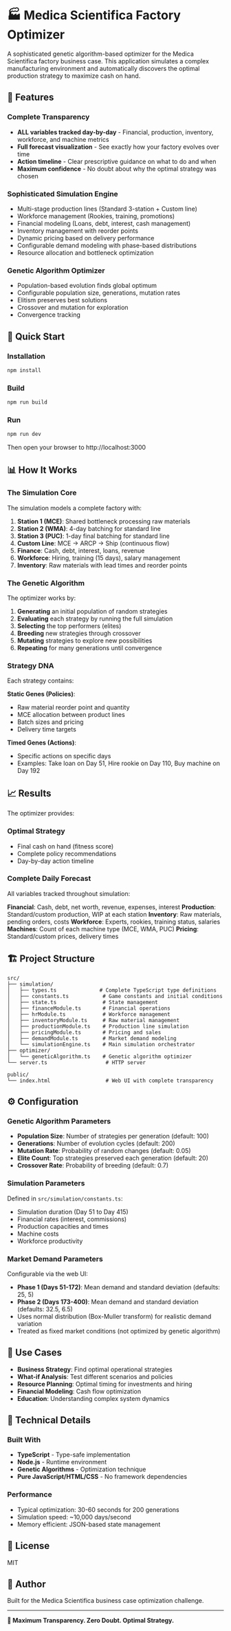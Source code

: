 # 🏭 Medica Scientifica Factory Optimizer

A sophisticated genetic algorithm-based optimizer for the Medica Scientifica factory business case. This application simulates a complex manufacturing environment and automatically discovers the optimal production strategy to maximize cash on hand.

## 🌟 Features

### Complete Transparency
- **ALL variables tracked day-by-day** - Financial, production, inventory, workforce, and machine metrics
- **Full forecast visualization** - See exactly how your factory evolves over time
- **Action timeline** - Clear prescriptive guidance on what to do and when
- **Maximum confidence** - No doubt about why the optimal strategy was chosen

### Sophisticated Simulation Engine
- Multi-stage production lines (Standard 3-station + Custom line)
- Workforce management (Rookies, training, promotions)
- Financial modeling (Loans, debt, interest, cash management)
- Inventory management with reorder points
- Dynamic pricing based on delivery performance
- Configurable demand modeling with phase-based distributions
- Resource allocation and bottleneck optimization

### Genetic Algorithm Optimizer
- Population-based evolution finds global optimum
- Configurable population size, generations, mutation rates
- Elitism preserves best solutions
- Crossover and mutation for exploration
- Convergence tracking

## 🚀 Quick Start

### Installation

```bash
npm install
```

### Build

```bash
npm run build
```

### Run

```bash
npm run dev
```

Then open your browser to http://localhost:3000

## 📊 How It Works

### The Simulation Core

The simulation models a complete factory with:

1. **Station 1 (MCE)**: Shared bottleneck processing raw materials
2. **Station 2 (WMA)**: 4-day batching for standard line
3. **Station 3 (PUC)**: 1-day final batching for standard line
4. **Custom Line**: MCE → ARCP → Ship (continuous flow)
5. **Finance**: Cash, debt, interest, loans, revenue
6. **Workforce**: Hiring, training (15 days), salary management
7. **Inventory**: Raw materials with lead times and reorder points

### The Genetic Algorithm

The optimizer works by:

1. **Generating** an initial population of random strategies
2. **Evaluating** each strategy by running the full simulation
3. **Selecting** the top performers (elites)
4. **Breeding** new strategies through crossover
5. **Mutating** strategies to explore new possibilities
6. **Repeating** for many generations until convergence

### Strategy DNA

Each strategy contains:

**Static Genes (Policies)**:
- Raw material reorder point and quantity
- MCE allocation between product lines
- Batch sizes and pricing
- Delivery time targets

**Timed Genes (Actions)**:
- Specific actions on specific days
- Examples: Take loan on Day 51, Hire rookie on Day 110, Buy machine on Day 192

## 📈 Results

The optimizer provides:

### Optimal Strategy
- Final cash on hand (fitness score)
- Complete policy recommendations
- Day-by-day action timeline

### Complete Daily Forecast

All variables tracked throughout simulation:

**Financial**: Cash, debt, net worth, revenue, expenses, interest
**Production**: Standard/custom production, WIP at each station
**Inventory**: Raw materials, pending orders, costs
**Workforce**: Experts, rookies, training status, salaries
**Machines**: Count of each machine type (MCE, WMA, PUC)
**Pricing**: Standard/custom prices, delivery times

## 🏗️ Project Structure

```
src/
├── simulation/
│   ├── types.ts              # Complete TypeScript type definitions
│   ├── constants.ts           # Game constants and initial conditions
│   ├── state.ts               # State management
│   ├── financeModule.ts       # Financial operations
│   ├── hrModule.ts            # Workforce management
│   ├── inventoryModule.ts     # Raw material management
│   ├── productionModule.ts    # Production line simulation
│   ├── pricingModule.ts       # Pricing and sales
│   ├── demandModule.ts        # Market demand modeling
│   └── simulationEngine.ts    # Main simulation orchestrator
├── optimizer/
│   └── geneticAlgorithm.ts    # Genetic algorithm optimizer
└── server.ts                   # HTTP server

public/
└── index.html                  # Web UI with complete transparency
```

## ⚙️ Configuration

### Genetic Algorithm Parameters

- **Population Size**: Number of strategies per generation (default: 100)
- **Generations**: Number of evolution cycles (default: 200)
- **Mutation Rate**: Probability of random changes (default: 0.05)
- **Elite Count**: Top strategies preserved each generation (default: 20)
- **Crossover Rate**: Probability of breeding (default: 0.7)

### Simulation Parameters

Defined in `src/simulation/constants.ts`:
- Simulation duration (Day 51 to Day 415)
- Financial rates (interest, commissions)
- Production capacities and times
- Machine costs
- Workforce productivity

### Market Demand Parameters

Configurable via the web UI:
- **Phase 1 (Days 51-172)**: Mean demand and standard deviation (defaults: 25, 5)
- **Phase 2 (Days 173-400)**: Mean demand and standard deviation (defaults: 32.5, 6.5)
- Uses normal distribution (Box-Muller transform) for realistic demand variation
- Treated as fixed market conditions (not optimized by genetic algorithm)

## 🎯 Use Cases

- **Business Strategy**: Find optimal operational strategies
- **What-if Analysis**: Test different scenarios and policies
- **Resource Planning**: Optimal timing for investments and hiring
- **Financial Modeling**: Cash flow optimization
- **Education**: Understanding complex system dynamics

## 🔬 Technical Details

### Built With
- **TypeScript** - Type-safe implementation
- **Node.js** - Runtime environment
- **Genetic Algorithms** - Optimization technique
- **Pure JavaScript/HTML/CSS** - No framework dependencies

### Performance
- Typical optimization: 30-60 seconds for 200 generations
- Simulation speed: ~10,000 days/second
- Memory efficient: JSON-based state management

## 📝 License

MIT

## 👤 Author

Built for the Medica Scientifica business case optimization challenge.

---

**🎉 Maximum Transparency. Zero Doubt. Optimal Strategy.**
